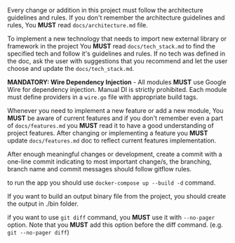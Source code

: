 Every change or addition in this project must follow the architecture guidelines and rules. If you don't remember the architecture guidelines and rules, You **MUST** read `docs/architecture.md` file.

To implement a new technology that needs to import new external library or framework in the project You **MUST** read `docs/tech_stack.md` to find the specified tech and follow it's guidelines and rules. If no tech was defined in the doc, ask the user with suggestions that you recommend and let the user choose and update the `docs/tech_stack.md`.

**MANDATORY: Wire Dependency Injection** - All modules **MUST** use Google Wire for dependency injection. Manual DI is strictly prohibited. Each module must define providers in a `wire.go` file with appropriate build tags.

Whenever you need to implement a new feature or add a new module, You **MUST** be aware of current features and if you don't remember even a part of `docs/features.md` you **MUST** read it to have a good understanding of project features. After changing or implementing a feature you **MUST** update `docs/features.md` doc to reflect current features implementation.

After enough meaningful changes or development, create a commit with a one-line commit indicating to most important change/s, the branching, branch name and commit messages should follow gitflow rules.

to run the app you should use `docker-compose up --build -d` command.

If you want to build an output binary file from the project, you should create the output in ./bin folder.

if you want to use `git diff` command, you **MUST** use it with `--no-pager` option. Note that you **MUST** add this option before the diff command. (e.g. `git --no-pager diff`) 